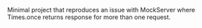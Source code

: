 Minimal project that reproduces an issue with MockServer where Times.once returns response for more than one request.
